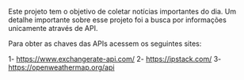 Este projeto tem o objetivo de coletar notícias importantes do dia. Um detalhe importante sobre esse projeto foi a busca por informações unicamente através de API.

Para obter as chaves das APIs acessem os seguintes sites:

1- https://www.exchangerate-api.com/
2- https://ipstack.com/
3- https://openweathermap.org/api
